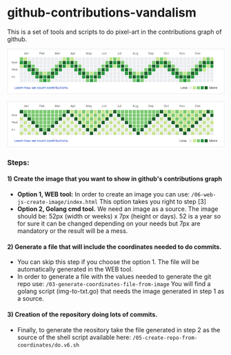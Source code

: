 # github-contributions-vandalism

This is a set of tools and scripts to do pixel-art in the contributions graph of github.

![github-contributions-vandalism example-1](./06-web-js-create-image/demo/001.png?raw=true "github-contributions-vandalism example-1")

![github-contributions-vandalism example-2](./06-web-js-create-image/demo/002.png?raw=true "github-contributions-vandalism example-2")

### Steps:

#### 1) Create the image that you want to show in github's contributions graph
- **Option 1, WEB tool:** In order to create an image you can use: `/06-web-js-create-image/index.html` This option takes you right to step [3]
- **Option 2, Golang cmd tool.** We need an image as a source.
The image should be: 52px (width or weeks) x 7px (height or days).
52 is a year so for sure it can be changed depending on your needs but 7px are mandatory or the result will be a mess. 


#### 2) Generate a file that will include the coordinates needed to do commits.
- You can skip this step if you choose the option 1. The file will be automatically generated in the WEB tool.
- In order to generate a file with the values needed to generate the git repo use: `/03-generate-coordinates-file-from-image`
You will find a golang script (img-to-txt.go) that needs the image generated in step 1 as a source.


#### 3) Creation of the repository doing lots of commits.
- Finally, to generate the reository take the file generated in step 2 as the source of the shell script available here: `/05-create-repo-from-coordinates/do.v6.sh`